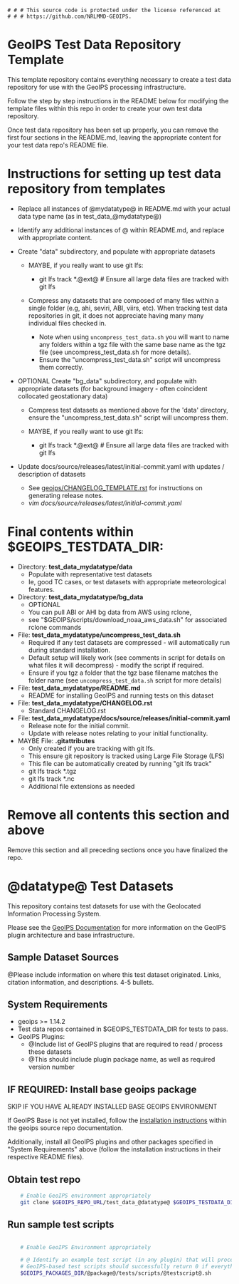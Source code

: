     # # # This source code is protected under the license referenced at
    # # # https://github.com/NRLMMD-GEOIPS.

GeoIPS Test Data Repository Template
====================================

This template repository contains everything necessary to create a test data repository for use with
the GeoIPS processing infrastructure.

Follow the 
step by step instructions in the README below
for modifying the template files within this repo in order to create your own test data repository.

Once test data repository has been set up properly, you can remove the first four
sections in the README.md, leaving the appropriate content for your test data repo's README file.

Instructions for setting up test data repository from templates
===============================================================

* Replace all instances of @mydatatype@ in README.md with your actual data type name
  (as in test_data_@mydatatype@)
* Identify any additional instances of @ within README.md, and replace with appropriate content.
* Create "data" subdirectory, and populate with appropriate datasets

  * MAYBE, if you really want to use git lfs:

    * git lfs track \*.@ext@  # Ensure all large data files are tracked with git lfs
  * Compress any datasets that are composed of many files within a single folder (e.g,
    ahi, seviri, ABI, viirs, etc). When tracking test data repositories in git, it does
    not appreciate having many many individual files checked in.

    * Note when using `uncompress_test_data.sh` you will want to name any folders within a tgz file
      with the same base name as the tgz file (see uncompress_test_data.sh for more details).
    * Ensure the "uncompress\_test\_data.sh" script will uncompress them correctly.
* OPTIONAL Create "bg\_data" subdirectory, and populate with appropriate datasets
  (for background imagery - often coincident collocated geostationary data)

  * Compress test datasets as mentioned above for the 'data' directory,
    ensure the "uncompress\_test\_data.sh" script will uncompress them.
  * MAYBE, if you really want to use git lfs:

    * git lfs track \*.@ext@  # Ensure all large data files are tracked with git lfs
* Update docs/source/releases/latest/initial-commit.yaml with updates / description of datasets

  * See [geoips/CHANGELOG_TEMPLATE.rst](https://github.com/NRLMMD-GEOIPS/geoips/blob/main/CHANGELOG_TEMPLATE.rst)
    for instructions on generating release notes.
  * *vim docs/source/releases/latest/initial-commit.yaml*

Final contents within $GEOIPS_TESTDATA_DIR:
===========================================

* Directory: **test_data_mydatatype/data**
  * Populate with representative test datasets
  * Ie, good TC cases, or test datasets with appropriate meteorological features.
* Directory: **test_data_mydatatype/bg_data**
  * OPTIONAL
  * You can pull ABI or AHI bg data from AWS using rclone,
  * see "$GEOIPS/scripts/download\_noaa\_aws\_data.sh" for associated rclone commands
* File: **test_data_mydatatype/uncompress_test_data.sh**
  * Required if any test datasets are compressed - will automatically run during standard installation.
  * Default setup will likely work (see comments in script for details on what 
    files it will decompress) - modify the script if required.
  * Ensure if you tgz a folder that the tgz base filename matches the folder name
    (see `uncompress_test_data.sh` script for more details)
* File: **test_data_mydatatype/README.md**
  * README for installing GeoIPS and running tests on this dataset
* File: **test_data_mydatatype/CHANGELOG.rst**
  * Standard CHANGELOG.rst
* File: **test_data_mydatatype/docs/source/releases/initial-commit.yaml**
  * Release note for the initial commit. 
  * Update with release notes relating to your initial functionality. 
* MAYBE File: **.gitattributes**
  * Only created if you are tracking with git lfs.
  * This ensure git repository is tracked using Large File Storage (LFS)
  * This file can be automatically created by running "git lfs track"
  * git lfs track \*.tgz
  * git lfs track \*.nc
  * Additional file extensions as needed

Remove all contents this section and above
==========================================

Remove this section and all preceding sections once you have finalized the repo.


@datatype@ Test Datasets
==========================

This repository contains test datasets for use with the Geolocated Information Processing System.

Please see the 
[GeoIPS Documentation](https://github.com/NRLMMD-GEOIPS/geoips/blob/main/README.md)
for more information on the GeoIPS plugin architecture and base infrastructure.

Sample Dataset Sources
-----------------------

@Please include information on where this test dataset originated.  Links, citation information,
and descriptions. 4-5 bullets.


System Requirements
---------------------

* geoips >= 1.14.2
* Test data repos contained in $GEOIPS_TESTDATA_DIR for tests to pass.
* GeoIPS Plugins:
  * @Include list of GeoIPS plugins that are required to read / process these datasets
  * @This should include plugin package name, as well as required version number


IF REQUIRED: Install base geoips package
------------------------------------------------------------
SKIP IF YOU HAVE ALREADY INSTALLED BASE GEOIPS ENVIRONMENT 

If GeoIPS Base is not yet installed, follow the
[installation instructions](https://github.com/NRLMMD-GEOIPS/geoips/blob/main/docs/installation.rst)
within the geoips source repo documentation.

Additionally, install all GeoIPS plugins and other packages specified in "System Requirements" above
(follow the installation instructions in their respective README files).

Obtain test repo
----------------
```bash
    # Enable GeoIPS environment appropriately
    git clone $GEOIPS_REPO_URL/test_data_@datatype@ $GEOIPS_TESTDATA_DIR/test_data_@datatype@
```

Run sample test scripts
-----------------------
```bash

    # Enable GeoIPS Environment appropriately

    # @ Identify an example test script (in any plugin) that will process these test datasets.
    # GeoIPS-based test scripts should successfully return 0 if everything is set up properly.
    $GEOIPS_PACKAGES_DIR/@package@/tests/scripts/@testscript@.sh
```
